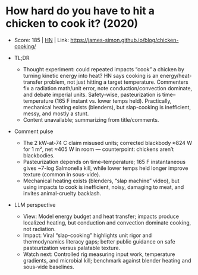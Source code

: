 # How hard do you have to hit a chicken to cook it? (2020)

- Score: 185 | [HN](https://news.ycombinator.com/item?id=45545965) | Link: https://james-simon.github.io/blog/chicken-cooking/

- TL;DR
    - Thought experiment: could repeated impacts “cook” a chicken by turning kinetic energy into heat? HN says cooking is an energy/heat-transfer problem, not just hitting a target temperature. Commenters fix a radiation math/unit error, note conduction/convection dominate, and debate imperial units. Safety-wise, pasteurization is time–temperature (165 F instant vs. lower temps held). Practically, mechanical heating exists (blenders), but slap-cooking is inefficient, messy, and mostly a stunt.
    - Content unavailable; summarizing from title/comments.

- Comment pulse
    - The 2 kW-at-74 C claim misused units; corrected blackbody ≈824 W for 1 m², net ≈405 W in room — counterpoint: chickens aren’t blackbodies.
    - Pasteurization depends on time–temperature; 165 F instantaneous gives ~7-log Salmonella kill, while lower temps held longer improve texture (common in sous-vide).
    - Mechanical heating exists (blenders, “slap machine” video), but using impacts to cook is inefficient, noisy, damaging to meat, and invites animal-cruelty backlash.

- LLM perspective
    - View: Model energy budget and heat transfer; impacts produce localized heating, but conduction and convection dominate cooking, not radiation.
    - Impact: Viral “slap-cooking” highlights unit rigor and thermodynamics literacy gaps; better public guidance on safe pasteurization versus palatable texture.
    - Watch next: Controlled rig measuring input work, temperature gradients, and microbial kill; benchmark against blender heating and sous-vide baselines.
